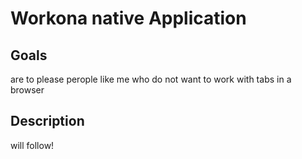 # Workona native Application

## Goals
are to please perople like me who do not want to work with tabs in a browser

## Description
will follow!
